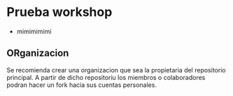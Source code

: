 # Prueba workshop

- mimimimimi

## ORganizacion

Se recomienda crear una organizacion que sea la propietaria del repositorio principal. A partir de dicho repositoriu los miembros o colaboradores podran hacer un fork hacia sus cuentas personales.
